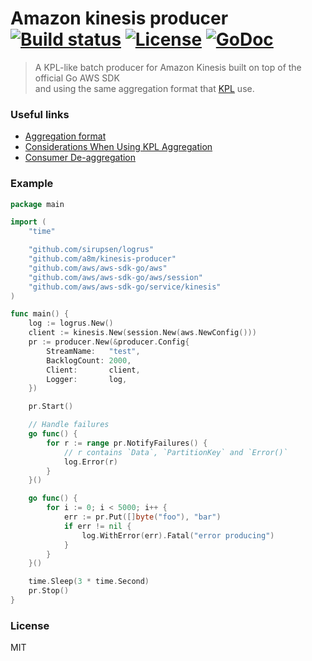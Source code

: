 # Amazon kinesis producer [![Build status][travis-image]][travis-url] [![License][license-image]][license-url] [![GoDoc][godoc-img]][godoc-url]
> A KPL-like batch producer for Amazon Kinesis built on top of the official Go AWS SDK  
and using the same aggregation format that [KPL][kpl-url] use.  

### Useful links
- [Aggregation format][aggregation-format-url]
- [Considerations When Using KPL Aggregation][kpl-aggregation]
- [Consumer De-aggregation][de-aggregation]

### Example
```go
package main

import (
	"time"

	"github.com/sirupsen/logrus"
	"github.com/a8m/kinesis-producer"
	"github.com/aws/aws-sdk-go/aws"
	"github.com/aws/aws-sdk-go/aws/session"
	"github.com/aws/aws-sdk-go/service/kinesis"
)

func main() {
	log := logrus.New()
	client := kinesis.New(session.New(aws.NewConfig()))
	pr := producer.New(&producer.Config{
		StreamName:   "test",
		BacklogCount: 2000,
		Client:       client,
		Logger:       log,
	})

	pr.Start()

	// Handle failures
	go func() {
		for r := range pr.NotifyFailures() {
			// r contains `Data`, `PartitionKey` and `Error()`
			log.Error(r)
		}
	}()

	go func() {
		for i := 0; i < 5000; i++ {
			err := pr.Put([]byte("foo"), "bar")
			if err != nil {
				log.WithError(err).Fatal("error producing")
			}
		}
	}()

	time.Sleep(3 * time.Second)
	pr.Stop()
}
```


### License
MIT

[godoc-url]: https://godoc.org/github.com/a8m/kinesis-producer
[godoc-img]: https://img.shields.io/badge/godoc-reference-blue.svg?style=flat-square
[kpl-url]: https://github.com/awslabs/amazon-kinesis-producer
[de-aggregation]: http://docs.aws.amazon.com/kinesis/latest/dev/kinesis-kpl-consumer-deaggregation.html
[kpl-aggregation]: http://docs.aws.amazon.com/kinesis/latest/dev/kinesis-producer-adv-aggregation.html
[aggregation-format-url]: https://github.com/a8m/kinesis-producer/blob/master/aggregation-format.md
[license-image]: https://img.shields.io/badge/license-MIT-blue.svg?style=flat-square
[license-url]: LICENSE
[travis-image]: https://img.shields.io/travis/a8m/kinesis-producer.svg?style=flat-square
[travis-url]: https://travis-ci.org/a8m/kinesis-producer

